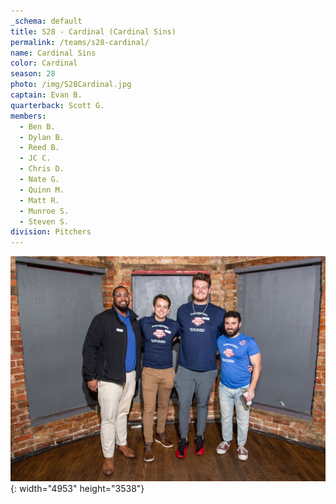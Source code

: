 ```yaml
---
_schema: default
title: S28 - Cardinal (Cardinal Sins)
permalink: /teams/s28-cardinal/
name: Cardinal Sins
color: Cardinal
season: 28
photo: /img/S28Cardinal.jpg
captain: Evan B.
quarterback: Scott G.
members:
  - Ben B.
  - Dylan B.
  - Reed B.
  - JC C.
  - Chris D.
  - Nate G.
  - Quinn M.
  - Matt R.
  - Munroe S.
  - Steven S.
division: Pitchers
---
```

![](/img/da2-7066.jpg){: width="4953" height="3538"}